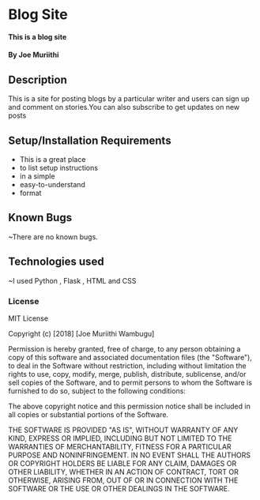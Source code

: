 # Blog Site
#### This is a blog site 
#### By **Joe Muriithi**
## Description
This is a site for posting blogs by a particular writer and users can sign up and comment on stories.You can also subscribe to get updates on new posts
## Setup/Installation Requirements
* This is a great place
* to list setup instructions
* in a simple
* easy-to-understand
* format
## Known Bugs
~There are no known bugs.
## Technologies used
~I used Python , Flask , HTML and CSS
### License
MIT License

Copyright (c) [2018] [Joe Muriithi Wambugu]

Permission is hereby granted, free of charge, to any person obtaining a copy
of this software and associated documentation files (the "Software"), to deal
in the Software without restriction, including without limitation the rights
to use, copy, modify, merge, publish, distribute, sublicense, and/or sell
copies of the Software, and to permit persons to whom the Software is
furnished to do so, subject to the following conditions:

The above copyright notice and this permission notice shall be included in all
copies or substantial portions of the Software.

THE SOFTWARE IS PROVIDED "AS IS", WITHOUT WARRANTY OF ANY KIND, EXPRESS OR
IMPLIED, INCLUDING BUT NOT LIMITED TO THE WARRANTIES OF MERCHANTABILITY,
FITNESS FOR A PARTICULAR PURPOSE AND NONINFRINGEMENT. IN NO EVENT SHALL THE
AUTHORS OR COPYRIGHT HOLDERS BE LIABLE FOR ANY CLAIM, DAMAGES OR OTHER
LIABILITY, WHETHER IN AN ACTION OF CONTRACT, TORT OR OTHERWISE, ARISING FROM,
OUT OF OR IN CONNECTION WITH THE SOFTWARE OR THE USE OR OTHER DEALINGS IN THE
SOFTWARE.
